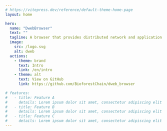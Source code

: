 ```yaml
---
# https://vitepress.dev/reference/default-theme-home-page
layout: home

hero:
  name: "DwebBrowser"
  text: ""
  tagline: A browser that provides distributed network and application attachment.。
  image:
    src: /logo.svg
    alt: dweb
  actions:
    - theme: brand
      text: Intro
      link: /en/intro
    - theme: alt
      text: View on GitHub
      link: https://github.com/BioforestChain/dweb_browser

# features:
#   - title: Feature A
#     details: Lorem ipsum dolor sit amet, consectetur adipiscing elit
#   - title: Feature B
#     details: Lorem ipsum dolor sit amet, consectetur adipiscing elit
#   - title: Feature C
#     details: Lorem ipsum dolor sit amet, consectetur adipiscing elit
---
```


